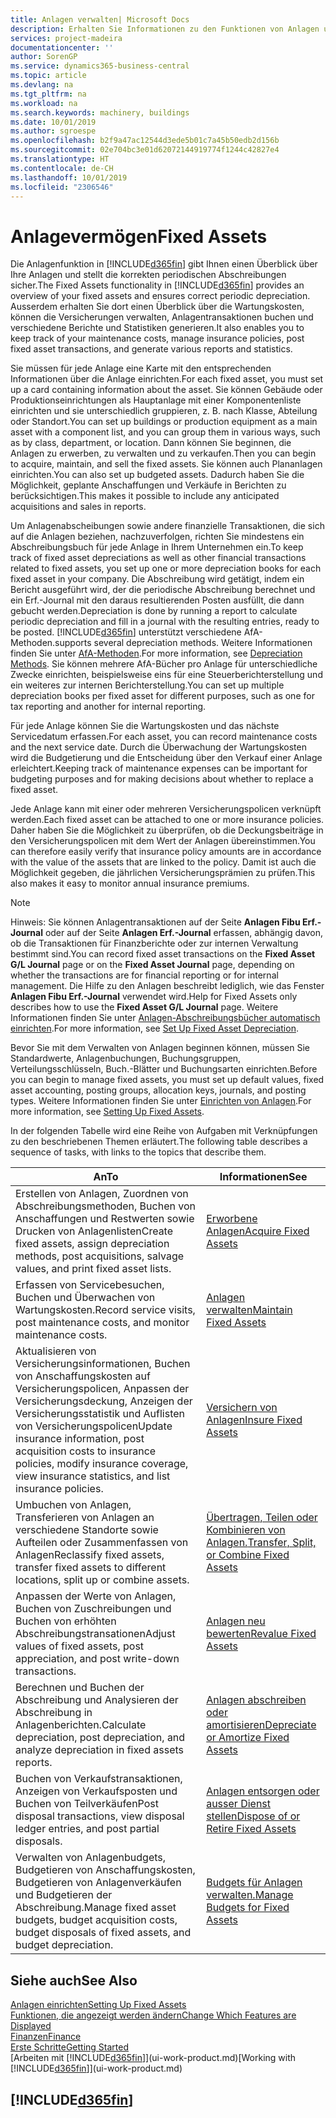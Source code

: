 ```yaml
---
title: Anlagen verwalten| Microsoft Docs
description: Erhalten Sie Informationen zu den Funktionen von Anlagen und eine Übersicht , wie mit Anlagen gearbeitet wird.
services: project-madeira
documentationcenter: ''
author: SorenGP
ms.service: dynamics365-business-central
ms.topic: article
ms.devlang: na
ms.tgt_pltfrm: na
ms.workload: na
ms.search.keywords: machinery, buildings
ms.date: 10/01/2019
ms.author: sgroespe
ms.openlocfilehash: b2f9a47ac12544d3ede5b01c7a45b50edb2d156b
ms.sourcegitcommit: 02e704bc3e01d62072144919774f1244c42827e4
ms.translationtype: HT
ms.contentlocale: de-CH
ms.lasthandoff: 10/01/2019
ms.locfileid: "2306546"
---
```

# <a name="fixed-assets"></a><span data-ttu-id="8bf36-103">Anlagevermögen</span><span class="sxs-lookup"><span data-stu-id="8bf36-103">Fixed Assets</span></span>
<span data-ttu-id="8bf36-104">Die Anlagenfunktion in [!INCLUDE[d365fin](includes/d365fin_md.md)] gibt Ihnen einen Überblick über Ihre Anlagen und stellt die korrekten periodischen Abschreibungen sicher.</span><span class="sxs-lookup"><span data-stu-id="8bf36-104">The Fixed Assets functionality in [!INCLUDE[d365fin](includes/d365fin_md.md)] provides an overview of your fixed assets and ensures correct periodic depreciation.</span></span> <span data-ttu-id="8bf36-105">Ausserdem erhalten Sie dort einen Überblick über die Wartungskosten, können die Versicherungen verwalten, Anlagentransaktionen buchen und verschiedene Berichte und Statistiken generieren.</span><span class="sxs-lookup"><span data-stu-id="8bf36-105">It also enables you to keep track of your maintenance costs, manage insurance policies, post fixed asset transactions, and generate various reports and statistics.</span></span>

<span data-ttu-id="8bf36-106">Sie müssen für jede Anlage eine Karte mit den entsprechenden Informationen über die Anlage einrichten.</span><span class="sxs-lookup"><span data-stu-id="8bf36-106">For each fixed asset, you must set up a card containing information about the asset.</span></span> <span data-ttu-id="8bf36-107">Sie können Gebäude oder Produktionseinrichtungen als Hauptanlage mit einer Komponentenliste einrichten und sie unterschiedlich gruppieren, z. B. nach Klasse, Abteilung oder Standort.</span><span class="sxs-lookup"><span data-stu-id="8bf36-107">You can set up buildings or production equipment as a main asset with a component list, and you can group them in various ways, such as by class, department, or location.</span></span> <span data-ttu-id="8bf36-108">Dann können Sie beginnen, die Anlagen zu erwerben, zu verwalten und zu verkaufen.</span><span class="sxs-lookup"><span data-stu-id="8bf36-108">Then you can begin to acquire, maintain, and sell the fixed assets.</span></span> <span data-ttu-id="8bf36-109">Sie können auch Plananlagen einrichten.</span><span class="sxs-lookup"><span data-stu-id="8bf36-109">You can also set up budgeted assets.</span></span> <span data-ttu-id="8bf36-110">Dadurch haben Sie die Möglichkeit, geplante Anschaffungen und Verkäufe in Berichten zu berücksichtigen.</span><span class="sxs-lookup"><span data-stu-id="8bf36-110">This makes it possible to include any anticipated acquisitions and sales in reports.</span></span>

<span data-ttu-id="8bf36-111">Um Anlagenabscheibungen sowie andere finanzielle Transaktionen, die sich auf die Anlagen beziehen, nachzuverfolgen, richten Sie mindestens ein Abschreibungsbuch für jede Anlage in Ihrem Unternehmen ein.</span><span class="sxs-lookup"><span data-stu-id="8bf36-111">To keep track of fixed asset depreciations as well as other financial transactions related to fixed assets, you set up one or more depreciation books for each fixed asset in your company.</span></span> <span data-ttu-id="8bf36-112">Die Abschreibung wird getätigt, indem ein Bericht ausgeführt wird, der die periodische Abschreibung berechnet und ein Erf.-Journal mit den daraus resultierenden Posten ausfüllt, die dann gebucht werden.</span><span class="sxs-lookup"><span data-stu-id="8bf36-112">Depreciation is done by running a report to calculate periodic depreciation and fill in a journal with the resulting entries, ready to be posted.</span></span> [!INCLUDE[d365fin](includes/d365fin_md.md)] <span data-ttu-id="8bf36-113">unterstützt verschiedene AfA-Methoden.</span><span class="sxs-lookup"><span data-stu-id="8bf36-113">supports several depreciation methods.</span></span> <span data-ttu-id="8bf36-114">Weitere Informationen finden Sie unter [AfA-Methoden](fa-depreciation-methods.md).</span><span class="sxs-lookup"><span data-stu-id="8bf36-114">For more information, see [Depreciation Methods](fa-depreciation-methods.md).</span></span> <span data-ttu-id="8bf36-115">Sie können mehrere AfA-Bücher pro Anlage für unterschiedliche Zwecke einrichten, beispielsweise eins für eine Steuerberichterstellung und ein weiteres zur internen Berichterstellung.</span><span class="sxs-lookup"><span data-stu-id="8bf36-115">You can set up multiple depreciation books per fixed asset for different purposes, such as one for tax reporting and another for internal reporting.</span></span>

<span data-ttu-id="8bf36-116">Für jede Anlage können Sie die Wartungskosten und das nächste Servicedatum erfassen.</span><span class="sxs-lookup"><span data-stu-id="8bf36-116">For each asset, you can record maintenance costs and the next service date.</span></span> <span data-ttu-id="8bf36-117">Durch die Überwachung der Wartungskosten wird die Budgetierung und die Entscheidung über den Verkauf einer Anlage erleichtert.</span><span class="sxs-lookup"><span data-stu-id="8bf36-117">Keeping track of maintenance expenses can be important for budgeting purposes and for making decisions about whether to replace a fixed asset.</span></span>

<span data-ttu-id="8bf36-118">Jede Anlage kann mit einer oder mehreren Versicherungspolicen verknüpft werden.</span><span class="sxs-lookup"><span data-stu-id="8bf36-118">Each fixed asset can be attached to one or more insurance policies.</span></span> <span data-ttu-id="8bf36-119">Daher haben Sie die Möglichkeit zu überprüfen, ob die Deckungsbeiträge in den Versicherungspolicen mit dem Wert der Anlagen übereinstimmen.</span><span class="sxs-lookup"><span data-stu-id="8bf36-119">You can therefore easily verify that insurance policy amounts are in accordance with the value of the assets that are linked to the policy.</span></span> <span data-ttu-id="8bf36-120">Damit ist auch die Möglichkeit gegeben, die jährlichen Versicherungsprämien zu prüfen.</span><span class="sxs-lookup"><span data-stu-id="8bf36-120">This also makes it easy to monitor annual insurance premiums.</span></span>

> [!NOTE]  
>   <span data-ttu-id="8bf36-121">Hinweis: Sie können Anlagentransaktionen auf der Seite **Anlagen Fibu Erf.-Journal** oder auf der Seite **Anlagen Erf.-Journal** erfassen, abhängig davon, ob die Transaktionen für Finanzberichte oder zur internen Verwaltung bestimmt sind.</span><span class="sxs-lookup"><span data-stu-id="8bf36-121">You can record fixed asset transactions on the **Fixed Asset G/L Journal** page or on the **Fixed Asset Journal** page, depending on whether the transactions are for financial reporting or for internal management.</span></span> <span data-ttu-id="8bf36-122">Die Hilfe zu den Anlagen beschreibt lediglich, wie das Fenster **Anlagen Fibu Erf.-Journal** verwendet wird.</span><span class="sxs-lookup"><span data-stu-id="8bf36-122">Help for Fixed Assets only describes how to use the **Fixed Asset G/L Journal** page.</span></span> <span data-ttu-id="8bf36-123">Weitere Informationen finden Sie unter [Anlagen-Abschreibungsbücher automatisch einrichten](fa-how-setup-depreciation.md).</span><span class="sxs-lookup"><span data-stu-id="8bf36-123">For more information, see [Set Up Fixed Asset Depreciation](fa-how-setup-depreciation.md).</span></span>

<span data-ttu-id="8bf36-124">Bevor Sie mit dem Verwalten von Anlagen beginnen können, müssen Sie Standardwerte, Anlagenbuchungen,  Buchungsgruppen, Verteilungsschlüsseln, Buch.-Blätter und Buchungsarten einrichten.</span><span class="sxs-lookup"><span data-stu-id="8bf36-124">Before you can begin to manage fixed assets, you must set up default values, fixed asset accounting, posting groups, allocation keys, journals, and posting types.</span></span> <span data-ttu-id="8bf36-125">Weitere Informationen finden Sie unter [Einrichten von Anlagen](fa-setup.md).</span><span class="sxs-lookup"><span data-stu-id="8bf36-125">For more information, see [Setting Up Fixed Assets](fa-setup.md).</span></span>

<span data-ttu-id="8bf36-126">In der folgenden Tabelle wird eine Reihe von Aufgaben mit Verknüpfungen zu den beschriebenen Themen erläutert.</span><span class="sxs-lookup"><span data-stu-id="8bf36-126">The following table describes a sequence of tasks, with links to the topics that describe them.</span></span>

| <span data-ttu-id="8bf36-127">An</span><span class="sxs-lookup"><span data-stu-id="8bf36-127">To</span></span> | <span data-ttu-id="8bf36-128">Informationen</span><span class="sxs-lookup"><span data-stu-id="8bf36-128">See</span></span> |
| --- | --- |
| <span data-ttu-id="8bf36-129">Erstellen von Anlagen, Zuordnen von Abschreibungsmethoden, Buchen von Anschaffungen und Restwerten sowie Drucken von Anlagenlisten</span><span class="sxs-lookup"><span data-stu-id="8bf36-129">Create fixed assets, assign depreciation methods, post acquisitions, salvage values, and print fixed asset lists.</span></span> |[<span data-ttu-id="8bf36-130">Erworbene Anlagen</span><span class="sxs-lookup"><span data-stu-id="8bf36-130">Acquire Fixed Assets</span></span>](fa-how-acquire.md) |
| <span data-ttu-id="8bf36-131">Erfassen von Servicebesuchen, Buchen und Überwachen von Wartungskosten.</span><span class="sxs-lookup"><span data-stu-id="8bf36-131">Record service visits, post maintenance costs, and monitor maintenance costs.</span></span> |[<span data-ttu-id="8bf36-132">Anlagen verwalten</span><span class="sxs-lookup"><span data-stu-id="8bf36-132">Maintain Fixed Assets</span></span>](fa-how-maintain.md) |
| <span data-ttu-id="8bf36-133">Aktualisieren von Versicherungsinformationen, Buchen von Anschaffungskosten auf Versicherungspolicen, Anpassen der Versicherungsdeckung, Anzeigen der Versicherungsstatistik und Auflisten von Versicherungspolicen</span><span class="sxs-lookup"><span data-stu-id="8bf36-133">Update insurance information, post acquisition costs to insurance policies, modify insurance coverage, view insurance statistics, and list insurance policies.</span></span> |[<span data-ttu-id="8bf36-134">Versichern von Anlagen</span><span class="sxs-lookup"><span data-stu-id="8bf36-134">Insure Fixed Assets</span></span>](fa-how-insure.md) |
| <span data-ttu-id="8bf36-135">Umbuchen von Anlagen, Transferieren von Anlagen an verschiedene Standorte sowie Aufteilen oder Zusammenfassen von Anlagen</span><span class="sxs-lookup"><span data-stu-id="8bf36-135">Reclassify fixed assets, transfer fixed assets to different locations, split up or combine assets.</span></span> |[<span data-ttu-id="8bf36-136">Übertragen, Teilen oder Kombinieren von Anlagen.</span><span class="sxs-lookup"><span data-stu-id="8bf36-136">Transfer, Split, or Combine Fixed Assets</span></span>](fa-how-trans-split-combine.md) |
| <span data-ttu-id="8bf36-137">Anpassen der Werte von Anlagen, Buchen von Zuschreibungen und Buchen von erhöhten Abschreibungstransationen</span><span class="sxs-lookup"><span data-stu-id="8bf36-137">Adjust values of fixed assets, post appreciation, and post write-down transactions.</span></span> |[<span data-ttu-id="8bf36-138">Anlagen neu bewerten</span><span class="sxs-lookup"><span data-stu-id="8bf36-138">Revalue Fixed Assets</span></span>](fa-how-revalue.md) |
| <span data-ttu-id="8bf36-139">Berechnen und Buchen der Abschreibung und Analysieren der Abschreibung in Anlagenberichten.</span><span class="sxs-lookup"><span data-stu-id="8bf36-139">Calculate depreciation, post depreciation, and  analyze depreciation in fixed assets reports.</span></span> |[<span data-ttu-id="8bf36-140">Anlagen abschreiben oder amortisieren</span><span class="sxs-lookup"><span data-stu-id="8bf36-140">Depreciate or Amortize Fixed Assets</span></span>](fa-how-depreciate-amortize.md) |
| <span data-ttu-id="8bf36-141">Buchen von Verkaufstransaktionen, Anzeigen von Verkaufsposten und Buchen von Teilverkäufen</span><span class="sxs-lookup"><span data-stu-id="8bf36-141">Post disposal transactions, view disposal ledger entries, and post partial disposals.</span></span> |[<span data-ttu-id="8bf36-142">Anlagen entsorgen oder ausser Dienst stellen</span><span class="sxs-lookup"><span data-stu-id="8bf36-142">Dispose of or Retire Fixed Assets</span></span>](fa-how-dispose-retire.md) |
| <span data-ttu-id="8bf36-143">Verwalten von Anlagenbudgets, Budgetieren von Anschaffungskosten, Budgetieren von Anlagenverkäufen und Budgetieren der Abschreibung.</span><span class="sxs-lookup"><span data-stu-id="8bf36-143">Manage fixed asset budgets, budget acquisition costs, budget disposals of fixed assets, and budget depreciation.</span></span> |[<span data-ttu-id="8bf36-144">Budgets für Anlagen verwalten.</span><span class="sxs-lookup"><span data-stu-id="8bf36-144">Manage Budgets for Fixed Assets</span></span>](fa-how-manage-budgets.md) |

## <a name="see-also"></a><span data-ttu-id="8bf36-145">Siehe auch</span><span class="sxs-lookup"><span data-stu-id="8bf36-145">See Also</span></span>
[<span data-ttu-id="8bf36-146">Anlagen einrichten</span><span class="sxs-lookup"><span data-stu-id="8bf36-146">Setting Up Fixed Assets</span></span>](fa-setup.md)  
[<span data-ttu-id="8bf36-147">Funktionen, die angezeigt werden ändern</span><span class="sxs-lookup"><span data-stu-id="8bf36-147">Change Which Features are Displayed</span></span>](ui-experiences.md)  
[<span data-ttu-id="8bf36-148">Finanzen</span><span class="sxs-lookup"><span data-stu-id="8bf36-148">Finance</span></span>](finance.md)  
[<span data-ttu-id="8bf36-149">Erste Schritte</span><span class="sxs-lookup"><span data-stu-id="8bf36-149">Getting Started</span></span>](product-get-started.md)  
<span data-ttu-id="8bf36-150">[Arbeiten mit [!INCLUDE[d365fin](includes/d365fin_md.md)]](ui-work-product.md)</span><span class="sxs-lookup"><span data-stu-id="8bf36-150">[Working with [!INCLUDE[d365fin](includes/d365fin_md.md)]](ui-work-product.md)</span></span>

## [!INCLUDE[d365fin](includes/free_trial_md.md)]  
 
